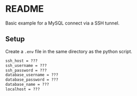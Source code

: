 # README

Basic example for a MySQL connect via a SSH tunnel.

## Setup

Create a `.env` file in the same directory as the python script.

```txt
ssh_host = ???
ssh_username = ???
ssh_password = ???
database_username = ???
database_password = ???
database_name = ???
localhost = ???
```
